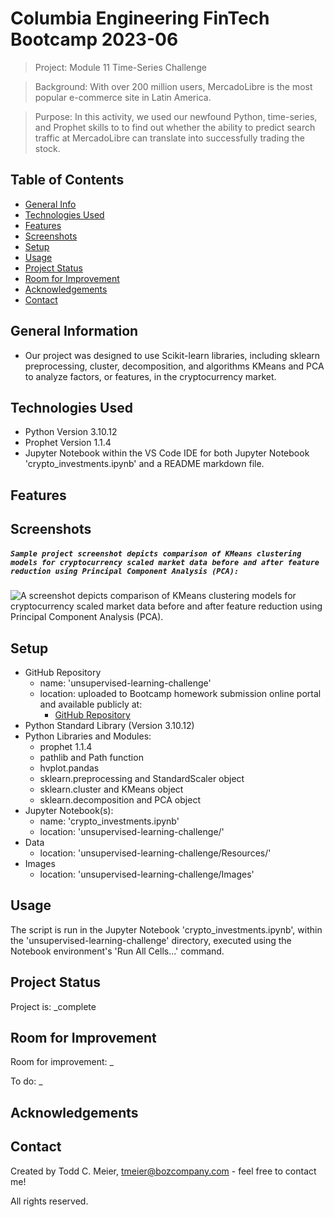 # Columbia Engineering FinTech Bootcamp 2023-06

> Project: Module 11 Time-Series Challenge

> Background: With over 200 million users, MercadoLibre is the most popular e-commerce site in Latin America.

> Purpose: In this activity, we used our newfound Python, time-series, and Prophet skills to to find out whether the ability to predict search traffic at MercadoLibre can translate into successfully trading the stock.  

## Table of Contents
* [General Info](#general-information)
* [Technologies Used](#technologies-used)
* [Features](#features)
* [Screenshots](#screenshots)
* [Setup](#setup)
* [Usage](#usage)
* [Project Status](#project-status)
* [Room for Improvement](#room-for-improvement)
* [Acknowledgements](#acknowledgements)
* [Contact](#contact)
<!-- * [License](#license) -->

## General Information
- Our project was designed to use Scikit-learn libraries, including sklearn preprocessing, cluster, decomposition, and algorithms KMeans and PCA to analyze factors, or features, in the cryptocurrency market.

## Technologies Used
- Python Version 3.10.12
- Prophet Version 1.1.4
- Jupyter Notebook within the VS Code IDE for both Jupyter Notebook 'crypto_investments.ipynb' and a README markdown file.

## Features

## Screenshots
##### `Sample project screenshot depicts comparison of KMeans clustering models for cryptocurrency scaled market data before and after feature reduction using Principal Component Analysis (PCA):`

![A screenshot depicts comparison of KMeans clustering models for cryptocurrency scaled market data before and after feature reduction using Principal Component Analysis (PCA).](Images/final_analysis_cluster_comparisons.png)

## Setup
- GitHub Repository
    - name: 'unsupervised-learning-challenge'
    - location: uploaded to Bootcamp homework submission online portal and available publicly at:
        - [GitHub Repository](git@github.com:boz-tcm/unsupervised-learning-challenge.git)
- Python Standard Library (Version 3.10.12)
- Python Libraries and Modules:
    - prophet 1.1.4
    - pathlib and Path function
    - hvplot.pandas
    - sklearn.preprocessing and StandardScaler object
    - sklearn.cluster and KMeans object
    - sklearn.decomposition and PCA object
- Jupyter Notebook(s):
    - name: 'crypto_investments.ipynb'
    - location: 'unsupervised-learning-challenge/'
- Data
    - location: 'unsupervised-learning-challenge/Resources/'
- Images
    - location: 'unsupervised-learning-challenge/Images'

## Usage
The script is run in the Jupyter Notebook 'crypto_investments.ipynb', within the 'unsupervised-learning-challenge' directory, executed using the Notebook environment's 'Run All Cells...' command.

## Project Status
Project is: _complete

## Room for Improvement
Room for improvement:   _

To do:  _

## Acknowledgements

## Contact
Created by Todd C. Meier, tmeier@bozcompany.com - feel free to contact me!

<!-- ## License --> All rights reserved.